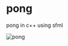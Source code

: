 # pong
pong in c++ using sfml

![pong](https://user-images.githubusercontent.com/46285633/112059684-26ece200-8b82-11eb-97e8-1afa61964545.gif)
